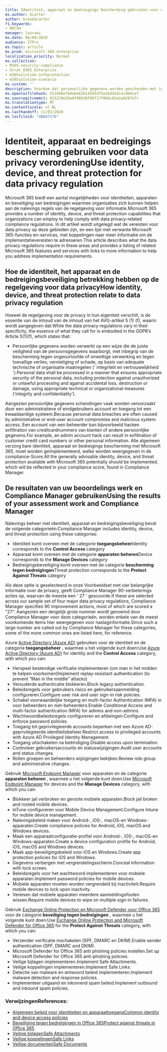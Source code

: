 ```yaml
---
title: Identiteit, apparaat en bedreigings bescherming gebruiken voor data privacy verordening
ms.author: bcarter
author: brendacarter
f1.keywords:
- NOCSH
manager: laurawi
ms.date: 06/09/2020
audience: ITPro
ms.topic: article
ms.prod: microsoft-365-enterprise
localization_priority: Normal
ms.collection:
- M365-security-compliance
- Strat_O365_Enterprise
- m365solution-infoprotection
- m365solution-scenario
ms.custom: ''
description: Voorkom dat persoonlijke gegevens worden geschonden met identiteits-, service-en Threat Protection-Services van Microsoft 365.
ms.openlocfilehash: 321b60efbdabe62b14502df4a16dd2dcec4b9cef
ms.sourcegitcommit: 815229e39a0f905d9f06717f00dc82e2a028fa7c
ms.translationtype: MT
ms.contentlocale: nl-NL
ms.lasthandoff: 11/03/2020
ms.locfileid: "48847176"
---
```

# <a name="use-identity-device-and-threat-protection-for-data-privacy-regulation"></a><span data-ttu-id="e6e79-103">Identiteit, apparaat en bedreigings bescherming gebruiken voor data privacy verordening</span><span class="sxs-lookup"><span data-stu-id="e6e79-103">Use identity, device, and threat protection for data privacy regulation</span></span>

<span data-ttu-id="e6e79-104">Microsoft 365 biedt een aantal mogelijkheden voor identiteiten, apparaten en beveiliging van bedreigingen waarmee organisaties zich kunnen helpen aan de nalevings regels van de regelgeving voor informatie.</span><span class="sxs-lookup"><span data-stu-id="e6e79-104">Microsoft 365 provides a number of identity, device, and threat protection capabilities that organizations can employ to help comply with data privacy-related compliance regulations.</span></span> <span data-ttu-id="e6e79-105">In dit artikel wordt uitgelegd wat de vereisten voor data privacy op deze gebieden zijn, en een lijst met verwante Microsoft 365-functies en-services, met koppelingen naar meer informatie om de implementatievereisten te adresseren.</span><span class="sxs-lookup"><span data-stu-id="e6e79-105">This article describes what the data privacy regulations require in these areas and provides a listing of related Microsoft 365 features and services with links to more information to help you address implementation requirements.</span></span>

## <a name="how-identity-device-and-threat-protection-relate-to-data-privacy-regulation"></a><span data-ttu-id="e6e79-106">Hoe de identiteit, het apparaat en de bedreigingsbeveiliging betrekking hebben op de regelgeving voor data privacy</span><span class="sxs-lookup"><span data-stu-id="e6e79-106">How identity, device, and threat protection relate to data privacy regulation</span></span>

<span data-ttu-id="e6e79-107">Hoewel de regelgeving voor de privacy in hun eigeniteit verschilt, is de essentie van de inhoud van de inhoud van het AVG-artikel 5 (1) (f), waarin wordt aangegeven dat:</span><span class="sxs-lookup"><span data-stu-id="e6e79-107">While the data privacy regulations vary in their specificity, the essence of what they call for is embodied in the GDPR’s Article 5(1)(f), which states that:</span></span> 

- <span data-ttu-id="e6e79-108">Persoonlijke gegevens worden verwerkt op een wijze die de juiste veiligheid van de persoonsgegevens waarborgt, met inbegrip van de bescherming tegen ongeoorloofde of onwettige verwerking en tegen toevallige verlies, vernietiging of schade, op basis van adequate technische of organisatie maatregelen (' integriteit en vertrouwelijkheid ').</span><span class="sxs-lookup"><span data-stu-id="e6e79-108">Personal data shall be processed in a manner that ensures appropriate security of the personal data, including protection against unauthorized or unlawful processing and against accidental loss, destruction or damage, using appropriate technical or organizational measures ('integrity and confidentiality').</span></span>

<span data-ttu-id="e6e79-109">Aangezien persoonlijke gegevens schendingen vaak worden veroorzaakt door een administratieve of eindgebruikers account en toegang tot een kwaadaardige systeem.</span><span class="sxs-lookup"><span data-stu-id="e6e79-109">Because personal data breaches are often caused by administrative or end-user account compromise and malicious system access.</span></span> <span data-ttu-id="e6e79-110">Een account van een beheerder kan bijvoorbeeld hacken exfiltration van creditcardnummers van klanten of andere persoonlijke gegevens.</span><span class="sxs-lookup"><span data-stu-id="e6e79-110">For example, an admin account hack can result in exfiltration of customer credit card numbers or other personal information.</span></span> <span data-ttu-id="e6e79-111">Alle algemeen verzorg bare identiteit, apparaat en bedreigings bescherming met Microsoft 365, moet worden geïmplementeerd, welke worden weergegeven in de compliance-Score.</span><span class="sxs-lookup"><span data-stu-id="e6e79-111">All the generally advisable identity, device, and threat protection available with Microsoft 365 potentially should be implemented, which will be reflected in your compliance score, found in Compliance Manager.</span></span>

## <a name="using-the-results-of-your-assessment-work-and-compliance-manager"></a><span data-ttu-id="e6e79-112">De resultaten van uw beoordelings werk en Compliance Manager gebruiken</span><span class="sxs-lookup"><span data-stu-id="e6e79-112">Using the results of your assessment work and Compliance Manager</span></span>

<span data-ttu-id="e6e79-113">Nalevings beheer met identiteit, apparaat en bedreigingsbeveiliging bevat de volgende categorieën:</span><span class="sxs-lookup"><span data-stu-id="e6e79-113">Compliance Manager includes identity, device, and threat protection using these categories:</span></span>

- <span data-ttu-id="e6e79-114">Identiteit komt overeen met de categorie **toegangsbeheer**</span><span class="sxs-lookup"><span data-stu-id="e6e79-114">Identity corresponds to the **Control Access** category</span></span>
- <span data-ttu-id="e6e79-115">Apparaat komt overeen met de categorie **apparaten beheren**</span><span class="sxs-lookup"><span data-stu-id="e6e79-115">Device corresponds to the **Manage Devices** category</span></span>
- <span data-ttu-id="e6e79-116">Bedreigingsbeveiliging komt overeen met de categorie **bescherming tegen bedreigingen**</span><span class="sxs-lookup"><span data-stu-id="e6e79-116">Threat protection corresponds to the **Protect Against Threats** category</span></span>
 
<span data-ttu-id="e6e79-117">Als deze optie is geselecteerd in onze Voorbeeldset met vier belangrijke informatie over de privacy, geeft Compliance Manager 90-verbeterings acties op, waarvan de meeste een ' 27 ' gescoorde.</span><span class="sxs-lookup"><span data-stu-id="e6e79-117">If these are selected across our sample set of four major data privacy regulations, Compliance Manager specifies 90 improvement actions, most of which are scored a "27".</span></span> <span data-ttu-id="e6e79-118">Aangezien een dergelijk grote nummer wordt genoemd door Compliance Manager voor deze categorieën, worden enkele van de meest voorkomende items hier weergegeven voor naslaginformatie.</span><span class="sxs-lookup"><span data-stu-id="e6e79-118">Since such a large number are called out by Compliance Manager for these categories, some of the more common ones are listed here, for reference.</span></span>

<span data-ttu-id="e6e79-119">Azure [Active Directory (Azure AD)](https://azure.microsoft.com/services/active-directory/) gebruiken voor de identiteit en de categorie **toegangsbeheer** , waarmee u het volgende kunt doen:</span><span class="sxs-lookup"><span data-stu-id="e6e79-119">Use [Azure Active Directory (Azure AD)](https://azure.microsoft.com/services/active-directory/) for identity and the **Control Access** category, with which you can:</span></span>

- <span data-ttu-id="e6e79-120">Herspeel bestendige verificatie implementeren (om man in het midden te helpen voorkomen)</span><span class="sxs-lookup"><span data-stu-id="e6e79-120">Implement replay-resistant authentication (to prevent “Man in the middle” attacks)</span></span>
- <span data-ttu-id="e6e79-121">Verouderde authenticatie blokkeren.</span><span class="sxs-lookup"><span data-stu-id="e6e79-121">Block legacy authentication.</span></span>
- <span data-ttu-id="e6e79-122">Beleidsregels voor gebruikers risico en gebruikersaanmelding configureren.</span><span class="sxs-lookup"><span data-stu-id="e6e79-122">Configure user risk and user sign-in risk policies.</span></span>
- <span data-ttu-id="e6e79-123">Schakel voorwaardelijke toegang en multi-factor Authentication (MFA) in voor beheerders en niet-beheerders.</span><span class="sxs-lookup"><span data-stu-id="e6e79-123">Enable Conditional Access and multi-factor authentication (MFA) for admins and non-admins.</span></span>
- <span data-ttu-id="e6e79-124">Wachtwoordbeleidsregels configureren en afdwingen.</span><span class="sxs-lookup"><span data-stu-id="e6e79-124">Configure and enforce password policies.</span></span>
- <span data-ttu-id="e6e79-125">Toegang tot geprivilegieerde accounts beperken met een Azure AD-geprivilegieerde identiteitsbeheer.</span><span class="sxs-lookup"><span data-stu-id="e6e79-125">Restrict access to privileged accounts with Azure AD Privileged Identity Management.</span></span>
- <span data-ttu-id="e6e79-126">Toegang uitschakelen na beëindiging.</span><span class="sxs-lookup"><span data-stu-id="e6e79-126">Disable access upon termination.</span></span>
- <span data-ttu-id="e6e79-127">Controleer gebruikersaccounts en statuswijzigingen.</span><span class="sxs-lookup"><span data-stu-id="e6e79-127">Audit user accounts and status changes.</span></span>
- <span data-ttu-id="e6e79-128">Rollen groepen en beheerders wijzigingen bekijken.</span><span class="sxs-lookup"><span data-stu-id="e6e79-128">Review role group and administrative changes.</span></span>

<span data-ttu-id="e6e79-129">Gebruik [Microsoft Endpoint Manager](https://www.microsoft.com/microsoft-365/microsoft-endpoint-manager) voor apparaten en de categorie **apparaten beheren** , waarmee u het volgende kunt doen:</span><span class="sxs-lookup"><span data-stu-id="e6e79-129">Use [Microsoft Endpoint Manager](https://www.microsoft.com/microsoft-365/microsoft-endpoint-manager) for devices and the **Manage Devices** category, with which you can:</span></span>

- <span data-ttu-id="e6e79-130">Blokkeer jail verbroken en geroote mobiele apparaten.</span><span class="sxs-lookup"><span data-stu-id="e6e79-130">Block jail broken and rooted mobile devices.</span></span>
- <span data-ttu-id="e6e79-131">InTune configureren voor Mobile Device Management.</span><span class="sxs-lookup"><span data-stu-id="e6e79-131">Configure Intune for mobile device management.</span></span>
- <span data-ttu-id="e6e79-132">Nalevingsbeleid maken voor Android-, iOS-, macOS-en Windows-apparaten.</span><span class="sxs-lookup"><span data-stu-id="e6e79-132">Create compliance policies for Android, iOS, macOS and Windows devices.</span></span>
- <span data-ttu-id="e6e79-133">Maak een apparaatconfiguratie-profiel voor Android-, iOS-, macOS-en Windows-apparaten.</span><span class="sxs-lookup"><span data-stu-id="e6e79-133">Create a device configuration profile for Android, iOS, macOS and Windows devices.</span></span>
- <span data-ttu-id="e6e79-134">Maak app-beveiligingsbeleid voor iOS en Windows.</span><span class="sxs-lookup"><span data-stu-id="e6e79-134">Create app protection policies for iOS and Windows.</span></span>
- <span data-ttu-id="e6e79-135">Gegevens verbergen met vergrendelingsscherm.</span><span class="sxs-lookup"><span data-stu-id="e6e79-135">Conceal information with lock screen.</span></span>
- <span data-ttu-id="e6e79-136">Beleidsregels voor het wachtwoord implementeren voor mobiele apparaten.</span><span class="sxs-lookup"><span data-stu-id="e6e79-136">Implement password policies for mobile devices.</span></span>
- <span data-ttu-id="e6e79-137">Mobiele apparaten moeten worden vergrendeld bij inactiviteit.</span><span class="sxs-lookup"><span data-stu-id="e6e79-137">Require mobile devices to lock upon inactivity.</span></span>
- <span data-ttu-id="e6e79-138">Vereisen dat mobiele apparaten meerdere aanmeldingsfouten wissen.</span><span class="sxs-lookup"><span data-stu-id="e6e79-138">Require mobile devices to wipe on multiple sign-in failures.</span></span>

<span data-ttu-id="e6e79-139">Gebruik [Exchange Online Protection en Microsoft Defender voor Office 365](../security/office-365-security/office-365-atp.md) voor de categorie **beveiliging tegen bedreigingen** , waarmee u het volgende kunt doen:</span><span class="sxs-lookup"><span data-stu-id="e6e79-139">Use [Exchange Online Protection and Microsoft Defender for Office 365](../security/office-365-security/office-365-atp.md) for the **Protect Against Threats** category, with which you can:</span></span>

- <span data-ttu-id="e6e79-140">Verzender verificatie inschakelen (SPF, DMARC en DKIM).</span><span class="sxs-lookup"><span data-stu-id="e6e79-140">Enable sender authentication (SPF, DMARC and DKIM).</span></span>
- <span data-ttu-id="e6e79-141">Microsoft Defender for Office 365 anti phishing policies instellen.</span><span class="sxs-lookup"><span data-stu-id="e6e79-141">Set up Microsoft Defender for Office 365 anti-phishing policies.</span></span>
- <span data-ttu-id="e6e79-142">Veilige bijlagen implementeren.</span><span class="sxs-lookup"><span data-stu-id="e6e79-142">Implement Safe Attachments.</span></span>
- <span data-ttu-id="e6e79-143">Veilige koppelingen implementeren.</span><span class="sxs-lookup"><span data-stu-id="e6e79-143">Implement Safe Links.</span></span>
- <span data-ttu-id="e6e79-144">Detectie van malware en antwoord beleid implementeren.</span><span class="sxs-lookup"><span data-stu-id="e6e79-144">Implement malware detection and response policies.</span></span>
- <span data-ttu-id="e6e79-145">Implementeer uitgaand en inkomend spam beleid.</span><span class="sxs-lookup"><span data-stu-id="e6e79-145">Implement outbound and inbound spam policies.</span></span>

### <a name="references"></a><span data-ttu-id="e6e79-146">Verwijzingen</span><span class="sxs-lookup"><span data-stu-id="e6e79-146">References:</span></span>

- [<span data-ttu-id="e6e79-147">Algemeen beleid voor identiteiten en apparaattoegang</span><span class="sxs-lookup"><span data-stu-id="e6e79-147">Common identity and device access policies</span></span>](../security/office-365-security/identity-access-policies.md)
- [<span data-ttu-id="e6e79-148">Beveiliging tegen bedreigingen in Office 365</span><span class="sxs-lookup"><span data-stu-id="e6e79-148">Protect against threats in Office 365</span></span>](https://support.office.com/article/protect-against-threats-in-office-365-b10023f6-f30f-45d3-b3ad-b71aa4aa0d58)
- [<span data-ttu-id="e6e79-149">Veilige bijlagen</span><span class="sxs-lookup"><span data-stu-id="e6e79-149">Safe Attachments</span></span>](../security/office-365-security/atp-safe-attachments.md)
- [<span data-ttu-id="e6e79-150">Veilige koppelingen</span><span class="sxs-lookup"><span data-stu-id="e6e79-150">Safe Links</span></span>](../security/office-365-security/atp-safe-links.md)
- [<span data-ttu-id="e6e79-151">Veilige documenten</span><span class="sxs-lookup"><span data-stu-id="e6e79-151">Safe Documents</span></span>](../security/office-365-security/safe-docs.md)
